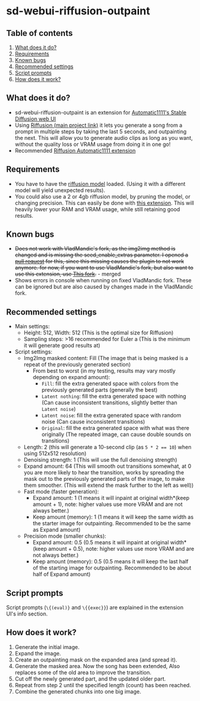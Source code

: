 # sd-webui-riffusion-outpaint
## Table of contents
1. [What does it do?](#what-does-it-do)
2. [Requirements](#requirements)
3. [Known bugs](#known-bugs)
4. [Recommended settings](#recommended-settings)
5. [Script prompts](#script-prompts)
6. [How does it work?](#how-does-it-work)

## What does it do?
* sd-webui-riffusion-outpaint is an extension for
[Automatic1111's Stable Diffusion web UI](https://github.com/AUTOMATIC1111/stable-diffusion-webui)
* Using [Riffusion (main project link)](https://github.com/riffusion/riffusion) it lets you generate a song from a
prompt in multiple steps by taking the last 5 seconds, and outpainting the next. This will allow you to generate audio
clips as long as you want, without the quality loss or VRAM usage from doing it in one go!
* Recommended [Riffusion Automatic1111 extension](https://github.com/enlyth/sd-webui-riffusion)

## Requirements
* You have to have the [riffusion model](https://huggingface.co/riffusion/riffusion-model-v1) loaded. (Using it with a
different model will yield unexpected results).
* You could also use a 2 or 4gb riffusion model, by pruning the model, or changing precision. This can easily be done
with [this extension](https://github.com/Akegarasu/sd-webui-model-converter). This will heavily lower your RAM and VRAM
usage, while still retaining good results.

## Known bugs
* ~~Does not work with VladMandic's fork, as the img2img method is changed and is missing the seed_enable_extras
parameter. I opened a [pull request](https://github.com/vladmandic/automatic/pull/316) for this, since this missing causes the plugin to not work anymore. for now,
if you want to use VladMandic's fork, but also want to use this extension, use
[This fork](https://github.com/gitmylo/automatic-fix).~~ - merged
* Shows errors in console when running on fixed VladMandic fork. These can be ignored but are also caused by changes
made in the VladMandic fork.

## Recommended settings
* Main settings:
  * Height: 512, Width: 512 (This is the optimal size for Riffusion)
  * Sampling steps: >16 recommended for Euler a (This is the minimum it will generate good results at)
* Script settings:
  * Img2Img masked content: Fill (The image that is being masked is a repeat of the previously generated section)
    * From best to worst (in my testing, results may vary mostly depending on expand amount):
      * `Fill`: fill the extra generated space with colors from the previously generated parts (generally the best)
      * `Latent nothing`: fill the extra generated space with nothing (Can cause inconsistent transitions, slightly better
        than `Latent noise`)
      * `Latent noise`: fill the extra generated space with random noise (Can cause inconsistent transitions)
      * `Original`: fill the extra generated space with what was there originally (The repeated image, can cause double
        sounds on transitions)
  * Length: 2 (this will generate a 10-second clip (as `5 * 2 == 10`) when using 512x512 resolution)
  * Denoising strength: 1 (This will use the full denoising strength)
  * Expand amount: 64 (This will smooth out transitions somewhat, at 0 you are more likely to hear the transition, works
  by spreading the mask out to the previously generated parts of the image, to make them smoother. (This will extend the
  mask further to the left as well))
  * Fast mode (faster generation):
    * Expand amount: 1 (1 means it will inpaint at original width*(keep amount + 1), note: higher values use more VRAM
    and are not always better.)
    * Keep amount (memory): 1 (1 means it will keep the same width as the starter image for outpainting.
    Recommended to be the same as Expand amount)
  * Precision mode (smaller chunks):
    * Expand amount: 0.5 (0.5 means it will inpaint at original width*(keep amount + 0.5), note: higher values use more
    VRAM and are not always better.)
    * Keep amount (memory): 0.5 (0.5 means it will keep the last half of the starting image for outpainting. Recommended
    to be about half of Expand amount)

## Script prompts
Script prompts (`\{(eval)}` and `\{{exec}}`) are explained in the extension UI's info section.

## How does it work?
1. Generate the initial image.
2. Expand the image.
3. Create an outpainting mask on the expanded area (and spread it).
4. Generate the masked area. Now the song has been extended, Also replaces some of the old area to improve the transition.
5. Cut off the newly generated part, and the updated older part.
6. Repeat from step 2 until the specified length (count) has been reached.
7. Combine the generated chunks into one big image.